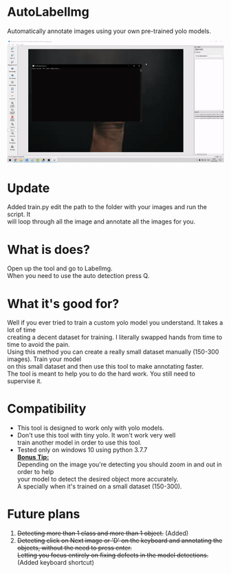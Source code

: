 # AutoLabelImg
Automatically annotate images using your own pre-trained yolo models.

![showcase](showcase%20(2).gif)

# Update
Added train.py edit the path to the folder with your images and run the script. It</br>
will loop through all the image and annotate all the images for you.

# What is does?
Open up the tool and go to LabelImg.</br>
When you need to use the auto detection press Q.</br>

# What it's good for?
Well if you ever tried to train a custom yolo model you understand. It takes a lot of time</br>
creating a decent dataset for training. I literally swapped hands from time to time to avoid the pain.</br>
Using this method you can create a really small dataset manually (150-300 images). Train your model</br>
on this small dataset and then use this tool to make annotating faster.</br>
The tool is meant to help you to do the hard work. You still need to supervise it.

# Compatibility
* This tool is designed to work only with yolo models.</br>
* Don't use this tool with tiny yolo. It won't work very well</br>
  train another model in order to use this tool.
* Tested only on windows 10 using python 3.7.7</br>
**<ins>Bonus Tip:<ins>**</br>
Depending on the image you're detecting you should zoom in and out in order to help</br>
your model to detect the desired object more accurately. </br>
A specially when it's trained on a small dataset (150-300).

# Future plans
1) ~~Detecting more than 1 class and more than 1 object.~~ (Added)
2) ~~Detecting click on Next image or 'D' on the keyboard and annotating the objects, without the need to press enter.~~</br>
   ~~Letting you focus entirely on fixing defects in the model detections.~~ (Added keyboard shortcut)

